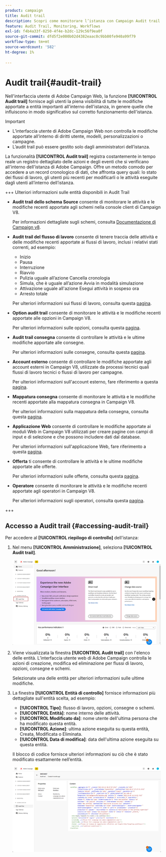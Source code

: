 ```yaml
---
product: campaign
title: Audit trail
description: Scopri come monitorare l’istanza con Campaign Audit trail
feature: Audit Trail, Monitoring, Workflows
exl-id: f4b4a33f-8250-4f4e-b2dc-129c56f9ea0f
source-git-commit: dfd5f2e000b02d4382eaac0c9bb00fe940a99f79
workflow-type: tm+mt
source-wordcount: '582'
ht-degree: 1%

---
```


# Audit trail{#audit-trail}

Nell&#39;interfaccia utente di Adobe Campaign Web, la funzione **[!UICONTROL Audit trail]** fornisce agli utenti la piena visibilità di tutte le modifiche apportate a entità importanti all&#39;interno dell&#39;istanza, in genere quelle che influiscono in modo significativo sul corretto funzionamento dell&#39;istanza.

>[!IMPORTANT]
>
>* L’interfaccia utente di Adobe Campaign Web non controlla le modifiche apportate all’interno di diritti utente, modelli, personalizzazioni o campagne.
>* L’audit trail può essere gestito solo dagli amministratori dell’istanza.

La funzionalità **[!UICONTROL Audit trail]** registra costantemente in tempo reale un registro dettagliato delle azioni e degli eventi che si verificano all&#39;interno dell&#39;istanza di Adobe Campaign. Offre un metodo comodo per accedere a un record cronologico di dati, che affronta query quali: lo stato dei flussi di lavoro, gli utenti più recenti per modificarli o le attività eseguite dagli utenti all’interno dell’istanza.

+++ Ulteriori informazioni sulle entità disponibili in Audit Trail

* **Audit trail dello schema Source** consente di monitorare le attività e le modifiche recenti apportate agli schemi nella console client di Campaign V8.

  Per informazioni dettagliate sugli schemi, consulta [Documentazione di Campaign v8](https://experienceleague.adobe.com/en/docs/campaign/campaign-v8/developer/shemas-forms/schemas).

* **Audit trail del flusso di lavoro** consente di tenere traccia delle attività e delle modifiche recenti apportate ai flussi di lavoro, inclusi i relativi stati correnti, ad esempio:

   * Inizio
   * Pausa
   * Interruzione
   * Riavvio
   * Pulizia uguale all’azione Cancella cronologia
   * Simula, che è uguale all’azione Avvia in modalità simulazione
   * Attivazione uguale all&#39;azione Esegui attività in sospeso ora
   * Arresto totale

  Per ulteriori informazioni sui flussi di lavoro, consulta questa [pagina](../workflows/gs-workflows.md).

* **Option audit trail** consente di monitorare le attività e le modifiche recenti apportate alle opzioni in Campaign V8.

  Per ulteriori informazioni sulle opzioni, consulta questa [pagina](https://experienceleague.adobe.com/en/docs/campaign-classic/using/installing-campaign-classic/appendices/configuring-campaign-options).

* **Audit trail consegna** consente di controllare le attività e le ultime modifiche apportate alle consegne.

  Per ulteriori informazioni sulle consegne, consulta questa [pagina](../msg/gs-deliveries.md).

* **Account esterno** consente di controllare le modifiche apportate agli account esterni in Campaign V8, utilizzate da processi tecnici quali flussi di lavoro tecnici o flussi di lavoro per campagne.

  Per ulteriori informazioni sull&#39;account esterno, fare riferimento a questa [pagina](https://experienceleague.adobe.com/en/docs/campaign/campaign-v8/config/configuration/external-accounts).

* **Mappatura consegna** consente di monitorare le attività e le modifiche recenti apportate alla mappatura consegna in Campaign V8.

  Per ulteriori informazioni sulla mappatura della consegna, consulta questa [pagina](https://experienceleague.adobe.com/en/docs/campaign/campaign-v8/audience/add-profiles/target-mappings).

* **Applicazione Web** consente di controllare le modifiche apportate ai moduli Web in Campaign V8 utilizzati per creare pagine con campi di input e di selezione e che possono includere dati dal database.

  Per ulteriori informazioni sull&#39;applicazione Web, fare riferimento a questa [pagina](https://experienceleague.adobe.com/en/docs/campaign/campaign-v8/content/webapps).

* **Offerta** ti consente di controllare le attività e le ultime modifiche apportate alle offerte.

  Per ulteriori informazioni sulle offerte, consulta questa [pagina](../msg/offers.md).

* **Operatore** consente di monitorare le attività e le modifiche recenti apportate agli operatori in Campaign V8.

  Per ulteriori informazioni sugli operatori, consulta questa [pagina](https://experienceleague.adobe.com/en/docs/campaign/campaign-v8/offers/interaction-settings/interaction-operators).

+++

## Accesso a Audit trail {#accessing-audit-trail}

Per accedere al **[!UICONTROL riepilogo di controllo]** dell&#39;istanza:

1. Nel menu **[!UICONTROL Amministrazione]**, seleziona **[!UICONTROL Audit trail]**.

   ![](assets/audit-trail-1.png)

1. Viene visualizzata la finestra **[!UICONTROL Audit trail]** con l&#39;elenco delle entità. L’interfaccia utente web di Adobe Campaign controlla le azioni di creazione, modifica ed eliminazione per flussi di lavoro, opzioni, consegne e schemi.

   Selezionate una delle entità per ulteriori informazioni sulle ultime modifiche.

1. La finestra **[!UICONTROL Entità di controllo]** fornisce informazioni più dettagliate sull&#39;entità scelta, ad esempio:

   * **[!UICONTROL Tipo]**: flusso di lavoro, opzioni, consegne o schemi.
   * **[!UICONTROL Entità]**: nome interno delle attività.
   * **[!UICONTROL Modificato da]**: nome utente dell&#39;ultima persona che ha modificato questa entità.
   * **[!UICONTROL Azione]**: ultima azione eseguita su questa entità, Creata, Modificata o Eliminata.
   * **[!UICONTROL Data di modifica]**: data dell&#39;ultima azione eseguita su questa entità.

   Il blocco di codice fornisce ulteriori informazioni su ciò che è stato modificato esattamente nell’entità.

   ![](assets/audit-trail-2.png)
